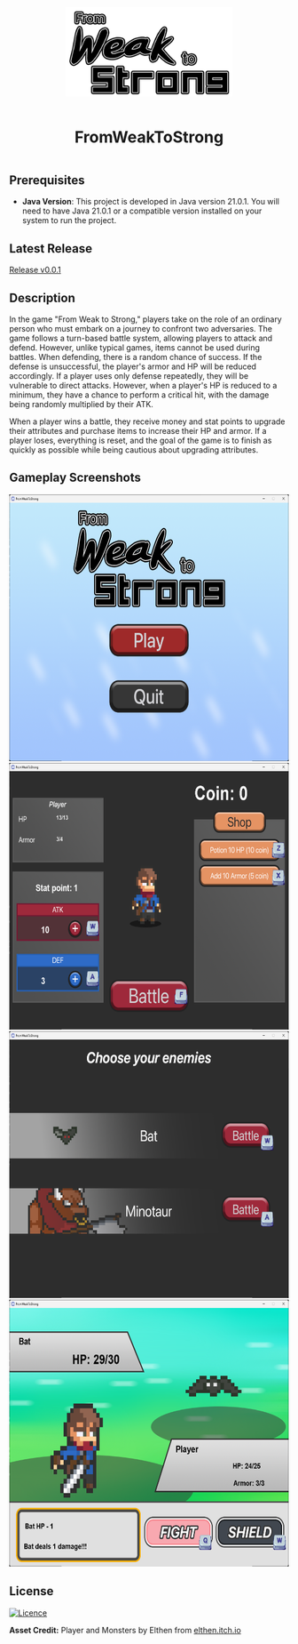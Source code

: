 <div align="center" style="display:grid;place-items:center;">
<p>
    <a href="https://vlang.io/" target="_blank"><img width="300" src="src/res/logo.png?sanitize=true" alt="V logo"></a>
</p>
<h1>FromWeakToStrong</h1>
</div>

## Prerequisites

- **Java Version**: This project is developed in Java version 21.0.1. You will need to have Java 21.0.1 or a compatible version installed on your system to run the project.

## Latest Release
[Release v0.0.1](https://github.com/nonnnz/OOP-Game-Final/releases/tag/v0.0.1)

## Description

In the game "From Weak to Strong," players take on the role of an ordinary person who must embark on a journey to confront two adversaries. The game follows a turn-based battle system, allowing players to attack and defend. However, unlike typical games, items cannot be used during battles. When defending, there is a random chance of success. If the defense is unsuccessful, the player's armor and HP will be reduced accordingly. If a player uses only defense repeatedly, they will be vulnerable to direct attacks. However, when a player's HP is reduced to a minimum, they have a chance to perform a critical hit, with the damage being randomly multiplied by their ATK.

When a player wins a battle, they receive money and stat points to upgrade their attributes and purchase items to increase their HP and armor. If a player loses, everything is reset, and the goal of the game is to finish as quickly as possible while being cautious about upgrading attributes.

## Gameplay Screenshots
<img src="https://github.com/nonnnz/OOP-Game-Final/blob/main/screenshots/Screenshot1.png" alt="menu" width="640" height="480">
<img src="screenshots/Screenshot13.png" alt="main" width="640" height="480">
<img src="screenshots/Screenshot3.png" alt="select" width="640" height="480">
<img src="screenshots/Screenshot5.png" alt="fight" width="640" height="480">

## License
[![Licence](https://img.shields.io/github/license/Ileriayo/markdown-badges?style=for-the-badge)](./LICENSE)


**Asset Credit:** Player and Monsters by Elthen from [elthen.itch.io](https://elthen.itch.io/)
